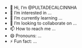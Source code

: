 - 👋 Hi, I’m @PULTADECALCINNHA
- 👀 I’m interested in ...
- 🌱 I’m currently learning ...
- 💞️ I’m looking to collaborate on ...
- 📫 How to reach me ...
- 😄 Pronouns: ...
- ⚡ Fun fact: ...

<!---
PULTADECALCINNHA/PULTADECALCINNHA is a ✨ special ✨ repository because its `README.md` (this file) appears on your GitHub profile.
You can click the Preview link to take a look at your changes.
--->
